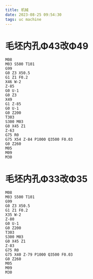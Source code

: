 ```yaml
---
title: 机械
date: 2023-08-25 09:54:30
tags: uc machine
---
```






# 毛坯内孔Φ43改Φ49

```shell
M08
M03 S500 T101
G99
G0 Z3 X50.5
G1 Z1 F0.2
X46 W-2
Z-85
G0 U-1
G0 Z3
X49
G1 Z-85
G0 U-1
G0 Z200
T303
S300 M03
G0 X45 Z1
Z-63
G75 R0
G75 X54 Z-84 P1000 Q3500 F0.03
G0 Z260
M05
M09
M30
```

# 毛坯内孔Φ33改Φ35

```shell
M08
M03 S500 T101
G99
G0 Z3 X50.5
G1 Z1 F0.2
X35 W-2
Z-80
G0 U-1
G0 Z200
T303
S300 M03
G0 X45 Z1
Z-83
G75 R0
G75 X40 Z-79 P1000 Q3500 F0.03
G0 Z260
M05
M09
M30
```



